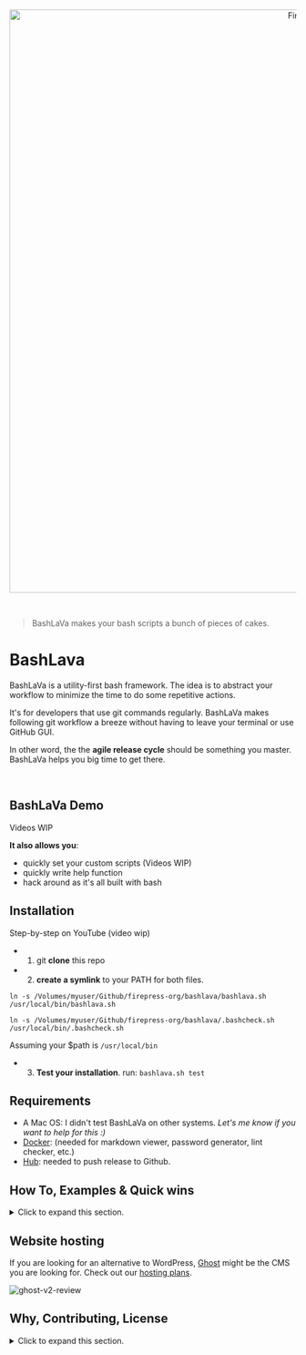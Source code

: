 &nbsp;

<p align="center">
  <a href="https://github.com/firepress-org/bashlava">
    <img src="https://user-images.githubusercontent.com/6694151/74113494-746ee100-4b72-11ea-9601-bd7b1d786b41.jpg" width="1024px" alt="FirePress" />
  </a>
</p>

&nbsp;

> BashLaVa makes your bash scripts a bunch of pieces of cakes.

# BashLava

BashLaVa is a utility-first bash framework. The idea is to abstract your workflow to minimize the time to do some repetitive actions.

It's for developers that use git commands regularly. BashLaVa makes following git workflow a breeze without having to leave your terminal or use GitHub GUI.

In other word, the the **agile release cycle** should be something you master. BashLaVa helps you big time to get there.

&nbsp;

## BashLaVa Demo

Videos WIP

**It also allows you**:

- quickly set your custom scripts (Videos WIP)
- quickly write help function
- hack around as it's all built with bash

## Installation

Step-by-step on YouTube (video wip)

- 1. git **clone** this repo

- 2. **create a symlink** to your PATH for both files.

```
ln -s /Volumes/myuser/Github/firepress-org/bashlava/bashlava.sh /usr/local/bin/bashlava.sh

ln -s /Volumes/myuser/Github/firepress-org/bashlava/.bashcheck.sh /usr/local/bin/.bashcheck.sh
```

Assuming your $path is `/usr/local/bin`

- 3. **Test your installation**. run: `bashlava.sh test`

## Requirements

- A Mac OS: I didn't test BashLaVa on other systems. _Let's me know if you want to help for this :)_
- [Docker](https://docs.docker.com/install/): (needed for markdown viewer, password generator, lint checker, etc.)
- [Hub](https://github.com/github/hub#installation): needed to push release to Github.

## How To, Examples & Quick wins

<details><summary>Click to expand this section.</summary>
<p>

You should use an alias like: `alias uu=bashlava.sh ` (with a space at the end) to really benefit from this app.

**Example**: test

```
$1 value is: test
$2 value is: not-set
$3 value is: not-set

——> Date is: 2020-02-14_10H49s21
——> Run on Darwin (Mac).

——> Hub is installed.
——> Docker version 19.03.5, build 633a0ea is installed.
```

**Example**: push commit

```
bashlava.sh c "README / Add requirement section"

——> ERROR: You must provide a Git message.
```

**Example**: list available functions

```
bashlava.sh list

   Core functions

 c   ...... "commit" all changes + git push | usage: c "FEAT: new rule to avoid this glitch
 v   ...... "version" update your app | usage: v 1.50.1
 m   ...... "master" git pull + show logs
 t   ...... "tag" it uses release version as the tag version + push the tag + open the release page


   Utilities functions

 ci   ..... "continous integration" CI status from Github Actions (no attr)
 cr   ..... "changelog read" (no attr)
 diff   ... "diff" show me diff in my code (no attr)
 e   ...... "edge" recrete a fresh edge branch from master (no attr)
 gitio   .. "git.io shortner" work only with GitHub repos | usage: shorturl firepress-org ghostfire (opt attr)
 h   ...... "help" alias are also set to: -h, --help, help (no attr)
 hash   ... "hash" Show me the latest hash commit (no attr)
 l   ...... "log" show me the latest commits (no attr)
 list   ... "list" all core functions (no attr)
 log   .... "log" Show me the lastest commits (no attr)
 m-m   .... "master-merge" from edge. Does not update changelog | usage: m- "UPDATE chap 32 + FIX typo
 mdv   .... "markdown viewer" | usage: mdv README.md
 oe   ..... "out edge" Basic git checkout (no attr)
 om   ..... "out master" Basic git checkout (no attr)
 rr   ..... "release read" Show release from Github (attr is opt)
 s   ...... "status" show me if there is something to commit (no attr)
 sq   ..... "squash" commits | usage: sq 3 "Add fct xyz
 test   ... "test" test if requirements for bashLaVa are meet (no attr)
 tr   ..... "tag read" tag on master branch (no attr)
 vr   ..... "version read" show app's version from Dockerfile (no attr)


   Accronyms

 attr ==> attribute(s)
 opt ===> optional
 m =====> master branch
 e =====> edge branch (DEV branch if you prefer)
```

</p>
</details>

## Website hosting

If you are looking for an alternative to WordPress, [Ghost](https://firepress.org/en/faq/#what-is-ghost) might be the CMS you are looking for. Check out our [hosting plans](https://firepress.org/en).

![ghost-v2-review](https://user-images.githubusercontent.com/6694151/64218253-f144b300-ce8e-11e9-8d75-312a2b6a3160.gif)

## Why, Contributing, License

<details><summary>Click to expand this section.</summary>
<p>

## Why all this work?

Our [mission](https://firepress.org/en/our-mission/) is to empower freelancers and small organizations to build an outstanding mobile-first website.

Because we believe your website should speak up in your name, we consider our mission completed once your site has become your impresario.

Find me on Twitter [@askpascalandy](https://twitter.com/askpascalandy).

— [The FirePress Team](https://firepress.org/) 🔥📰

## Contributing

The power of communities pull request and forks means that `1 + 1 = 3`. You can help to make this repo a better one! Here is how:

1. Fork it
2. Create your feature branch: `git checkout -b my-new-feature`
3. Commit your changes: `git commit -am 'Add some feature'`
4. Push to the branch: `git push origin my-new-feature`
5. Submit a pull request

Check this post for more details: [Contributing to our Github project](https://pascalandy.com/blog/contributing-to-our-github-project/). Also, by contributing you agree to the [Contributor Code of Conduct on GitHub](https://pascalandy.com/blog/contributor-code-of-conduct-on-github/).

## License

- This git repo is under the **GNU V3** license. [Find it here](./LICENSE).

</p>
</details>
